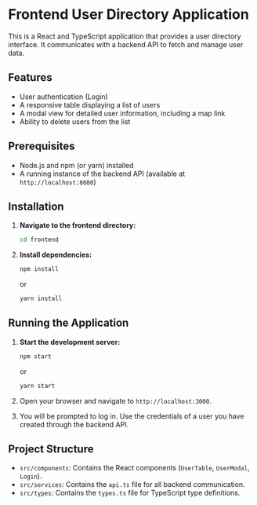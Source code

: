 # Frontend User Directory Application

This is a React and TypeScript application that provides a user directory interface. It communicates with a backend API to fetch and manage user data.

## Features

- User authentication (Login)
- A responsive table displaying a list of users
- A modal view for detailed user information, including a map link
- Ability to delete users from the list

## Prerequisites

- Node.js and npm (or yarn) installed
- A running instance of the backend API (available at `http://localhost:8080`)

## Installation

1.  **Navigate to the frontend directory:**
    ```bash
    cd frontend
    ```

2.  **Install dependencies:**
    ```bash
    npm install
    ```
    or
    ```bash
    yarn install
    ```

## Running the Application

1.  **Start the development server:**
    ```bash
    npm start
    ```
    or
    ```bash
    yarn start
    ```

2.  Open your browser and navigate to `http://localhost:3000`.

3.  You will be prompted to log in. Use the credentials of a user you have created through the backend API.

## Project Structure

-   `src/components`: Contains the React components (`UserTable`, `UserModal`, `Login`).
-   `src/services`: Contains the `api.ts` file for all backend communication.
-   `src/types`: Contains the `types.ts` file for TypeScript type definitions.
